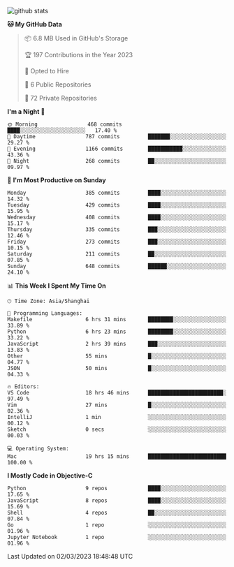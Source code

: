 
![github stats](https://github-readme-stats.vercel.app/api?username=ChesterYue&show_icons=true&count_private=true)

<!-- ![wakatime](https://github-readme-stats.vercel.app/api/wakatime?username=ChesterYue&layout=compact) -->

<!-- ![wakatime](https://github-readme-stats.vercel.app/api/top-langs/?username=ChesterYue&layout=compact) -->

<!--START_SECTION:waka-->
**🐱 My GitHub Data** 

> 📦 6.8 MB Used in GitHub's Storage 
 > 
> 🏆 197 Contributions in the Year 2023
 > 
> 💼 Opted to Hire
 > 
> 📜 6 Public Repositories 
 > 
> 🔑 72 Private Repositories 
 > 
**I'm a Night 🦉** 

```text
🌞 Morning                468 commits         ████░░░░░░░░░░░░░░░░░░░░░   17.40 % 
🌆 Daytime                787 commits         ███████░░░░░░░░░░░░░░░░░░   29.27 % 
🌃 Evening                1166 commits        ███████████░░░░░░░░░░░░░░   43.36 % 
🌙 Night                  268 commits         ██░░░░░░░░░░░░░░░░░░░░░░░   09.97 % 
```
📅 **I'm Most Productive on Sunday** 

```text
Monday                   385 commits         ████░░░░░░░░░░░░░░░░░░░░░   14.32 % 
Tuesday                  429 commits         ████░░░░░░░░░░░░░░░░░░░░░   15.95 % 
Wednesday                408 commits         ████░░░░░░░░░░░░░░░░░░░░░   15.17 % 
Thursday                 335 commits         ███░░░░░░░░░░░░░░░░░░░░░░   12.46 % 
Friday                   273 commits         ███░░░░░░░░░░░░░░░░░░░░░░   10.15 % 
Saturday                 211 commits         ██░░░░░░░░░░░░░░░░░░░░░░░   07.85 % 
Sunday                   648 commits         ██████░░░░░░░░░░░░░░░░░░░   24.10 % 
```


📊 **This Week I Spent My Time On** 

```text
🕑︎ Time Zone: Asia/Shanghai

💬 Programming Languages: 
Makefile                 6 hrs 31 mins       ████████░░░░░░░░░░░░░░░░░   33.89 % 
Python                   6 hrs 23 mins       ████████░░░░░░░░░░░░░░░░░   33.22 % 
JavaScript               2 hrs 39 mins       ███░░░░░░░░░░░░░░░░░░░░░░   13.83 % 
Other                    55 mins             █░░░░░░░░░░░░░░░░░░░░░░░░   04.77 % 
JSON                     50 mins             █░░░░░░░░░░░░░░░░░░░░░░░░   04.33 % 

🔥 Editors: 
VS Code                  18 hrs 46 mins      ████████████████████████░   97.49 % 
Vim                      27 mins             █░░░░░░░░░░░░░░░░░░░░░░░░   02.36 % 
IntelliJ                 1 min               ░░░░░░░░░░░░░░░░░░░░░░░░░   00.12 % 
Sketch                   0 secs              ░░░░░░░░░░░░░░░░░░░░░░░░░   00.03 % 

💻 Operating System: 
Mac                      19 hrs 15 mins      █████████████████████████   100.00 % 
```

**I Mostly Code in Objective-C** 

```text
Python                   9 repos             ████░░░░░░░░░░░░░░░░░░░░░   17.65 % 
JavaScript               8 repos             ████░░░░░░░░░░░░░░░░░░░░░   15.69 % 
Shell                    4 repos             ██░░░░░░░░░░░░░░░░░░░░░░░   07.84 % 
Go                       1 repo              ░░░░░░░░░░░░░░░░░░░░░░░░░   01.96 % 
Jupyter Notebook         1 repo              ░░░░░░░░░░░░░░░░░░░░░░░░░   01.96 % 
```




 Last Updated on 02/03/2023 18:48:48 UTC
<!--END_SECTION:waka-->